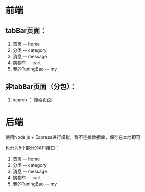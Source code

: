# 前端

## tabBar页面：

1. 首页 -- home
2. 分类 -- category
3. 消息 -- message
4. 购物车 -- cart
5. 我的TuningBao -- my



## 非tabBar页面（分包）：

1. search ： 搜索页面



# 后端

使用Node.js + Express进行模拟，暂不连接数据库，保存在本地即可

也分为5个部分的API接口：

1. 首页 -- home
2. 分类 -- category
3. 消息 -- message
4. 购物车 -- cart
5. 我的TuningBao -- my

